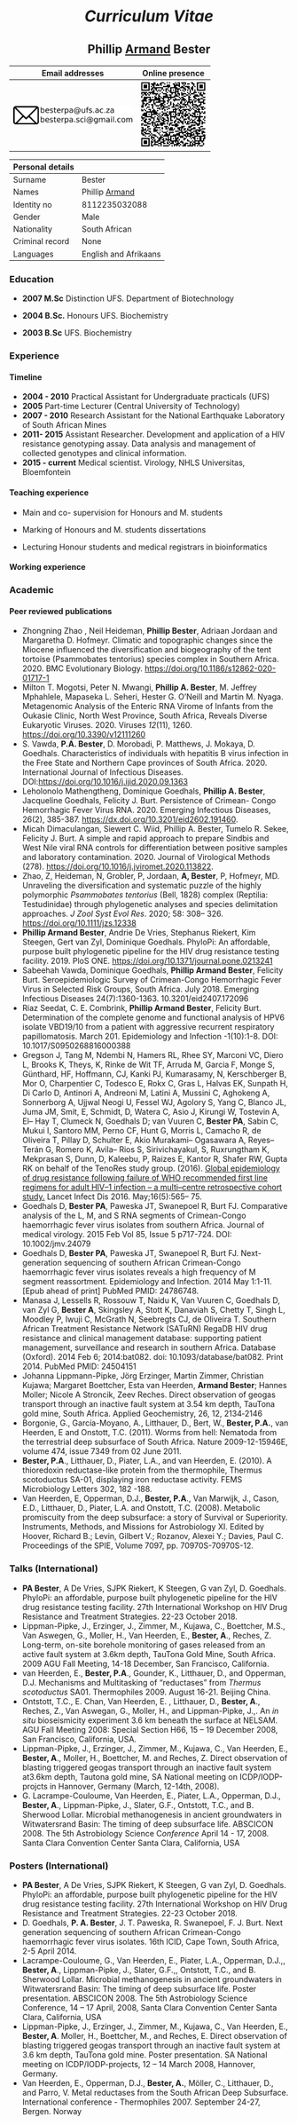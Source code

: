 # <center>*Curriculum Vitae*</center>
## <center>Phillip <u>Armand</u> Bester</center>

| Email addresses                                              | Online presence                                              |
| ------------------------------------------------------------ | ------------------------------------------------------------ |
| <img align="left" src="media/email.png" style="zoom:21%;" /> | <img align="centre" src="media/qrcode.png" style="zoom:30%;" /> |

| Personal details |                       |
| :--------------- | :-------------------- |
| Surname          | Bester                |
| Names            | Phillip <u>Armand</u> |
| Identity no      | 8112235032088         |
| Gender           | Male                  |
| Nationality      | South African         |
| Criminal record  | None                  |
| Languages        | English and Afrikaans |

### Education

- **2007 M.Sc**  	Distinction UFS.  Department of Biotechnology  

- **2004 B.Sc.**      Honours  UFS. Biochemistry  

- **2003 B.Sc**       UFS.  Biochemistry

### Experience

#### Timeline

- **2004  - 2010**    Practical Assistant for Undergraduate practicals (UFS)    
- **2005**                 Part-time Lecturer (Central University of Technology)        
- **2007 - 2010**     Research Assistant for the National Earthquake Laboratory of South African Mines 
-  **2011- 2015**     Assistant Researcher.  Development and application of a HIV resistance genotyping assay. Data analysis and management of collected genotypes and clinical information. 
-  **2015 - current**  Medical scientist.  Virology, NHLS Universitas, Bloemfontein 



#### Teaching experience

- Main and co- supervision for Honours and M. students 

- Marking of Honours and M. students dissertations

- Lecturing Honour students and medical registrars in bioinformatics 



#### Working experience









### Academic

#### Peer reviewed publications

- Zhongning Zhao , Neil Heideman, **Phillip Bester**, Adriaan Jordaan and Margaretha D. Hofmeyr.  Climatic and topographic changes since the Miocene influenced the diversification and biogeography of the tent tortoise (Psammobates tentorius) species complex in Southern Africa.  2020.  BMC Evolutionary Biology.  https://doi.org/10.1186/s12862-020-01717-1
- Milton T. Mogotsi, Peter N. Mwangi, **Phillip A. Bester**, M. Jeffrey Mphahlele, Mapaseka L. Seheri, Hester G. O’Neill and Martin M. Nyaga.  Metagenomic Analysis of the Enteric RNA Virome of Infants from the Oukasie Clinic, North West Province, South Africa, Reveals Diverse Eukaryotic Viruses.  2020.  Viruses *12*(11), 1260.       https://doi.org/10.3390/v12111260
- S. Vawda, **P.A. Bester**, D. Morobadi, P. Matthews, J. Mokaya, D. Goedhals. Characteristics of individuals with hepatitis B virus infection in the Free State and Northern Cape provinces of South Africa.  2020. International Journal of Infectious Diseases.  DOI:https://doi.org/10.1016/j.ijid.2020.09.1363
- Leholonolo Mathengtheng, Dominique Goedhals, **Phillip A. Bester**, Jacqueline Goedhals, Felicity J. Burt.  Persistence of Crimean- Congo Hemorrhagic Fever  Virus RNA. 2020.  Emerging Infectious Diseases, 26(2), 385-387. https://dx.doi.org/10.3201/eid2602.191460.
- Micah Dimaculangan, Siewert C. Wiid, Phillip A. Bester, Tumelo R. Sekee, Felicity J. Burt.  A simple and rapid approach to prepare Sindbis and West Nile viral RNA controls for differentiation between positive samples and laboratory contamination. 2020. Journal of Virological Methods (278).  https://doi.org/10.1016/j.jviromet.2020.113822.
- Zhao, Z, Heideman, N, Grobler, P, Jordaan, **A, Bester**, P, Hofmeyr, MD. Unraveling the diversification and systematic puzzle of the highly polymorphic *Psammobates tentorius* (Bell, 1828) complex (Reptilia: Testudinidae) through phylogenetic analyses and species delimitation approaches. *J Zool Syst Evol Res*. 2020; 58: 308– 326. https://doi.org/10.1111/jzs.12338
- **Phillip Armand Bester**,  Andrie De Vries, Stephanus Riekert, Kim Steegen,  Gert van Zyl, Dominique Goedhals.  PhyloPi: An affordable, purpose built phylogenetic pipeline for the HIV drug resistance testing facility. 2019.  PloS ONE.  https://doi.org/10.1371/journal.pone.0213241
- Sabeehah Vawda, Dominique Goedhals, **Phillip Armand Bester**, Felicity Burt.  Seroepidemiologic Survey of Crimean-Congo Hemorrhagic Fever Virus in Selected Risk Groups, South Africa. July 2018. Emerging Infectious Diseases 24(7):1360-1363.   10.3201/eid2407.172096
- Riaz Seedat, C. E. Combrink, **Phillip Armand Bester**, Felicity Burt.  Determination of the complete genome and functional analysis of HPV6 isolate VBD19/10 from a patient with aggressive recurrent respiratory papillomatosis.      March 201. Epidemiology and Infection -1(10):1-8.  DOI: 10.1017/S0950268816000388
- Gregson J, Tang M, Ndembi N, Hamers RL, Rhee SY, Marconi VC, Diero L, Brooks K, Theys, K, Rinke de Wit TF, Arruda M, Garcia F, Monge S, Günthard, HF, Hoffmann, CJ, Kanki PJ, Kumarasamy, N, Kerschberger B, Mor O, Charpentier C, Todesco E, Rokx C, Gras L, Halvas EK, Sunpath H, Di Carlo D, Antinori A, Andreoni M, Latini A, Mussini C, Aghokeng A, Sonnerborg A, Ujjwal Neogi U, Fessel WJ, Agolory S, Yang C, Blanco JL, Juma JM, Smit, E, Schmidt, D, Watera C, Asio J, Kirungi W, Tostevin A, El– Hay T, Clumeck N, Goedhals D; van Vuuren C, **Bester PA**, Sabin C, Mukui I, Santoro MM, Perno CF, Hunt G, Morris L, Camacho R, de Oliveira T, Pillay D, Schulter E, Akio Murakami– Ogasawara A, Reyes– Terán G, Romero K, Avila– Rios S, Sirivichayakul, S, Ruxrungtham K, Mekprasan S, Dunn, D, Kaleebu, P, Raizes E, Kantor R, Shafer RW, Gupta RK on behalf of the TenoRes study group. (2016). [Global epidemiology of drug resistance following failure of WHO recommended first line regimens for adult HIV–1 infection – a multi–centre retrospective cohort study.](https://iris.ucl.ac.uk/iris/publication/1125368/1) Lancet Infect Dis 2016. May;16(5):565– 75.
- Goedhals D, **Bester PA**, Paweska JT, Swanepoel R, Burt FJ.  Comparative analysis of the L, M, and S RNA segments of Crimean-Congo haemorrhagic fever virus isolates from southern Africa. Journal of medical virology. 2015 Feb Vol 85, Issue 5 p717-724. DOI: 10.1002/jmv.24079
- Goedhals D, **Bester PA**, Paweska JT, Swanepoel R, Burt FJ. Next-generation sequencing of southern African Crimean-Congo haemorrhagic fever virus isolates reveals a high frequency of M segment reassortment. Epidemiology and Infection. 2014 May 1:1-11. [Epub ahead of print] PubMed PMID: 24786748.
- Manasa J, Lessells R, Rossouw T, Naidu K, Van Vuuren C, Goedhals D, van Zyl G, **Bester A**, Skingsley A, Stott K, Danaviah S, Chetty T, Singh L, Moodley P, Iwuji C, McGrath N, Seebregts CJ,  de Oliveira T. Southern African Treatment Resistance Network (SATuRN) RegaDB HIV drug resistance and clinical management database: supporting patient management, surveillance and research in southern Africa. Database (Oxford). 2014 Feb 6; 2014:bat082. doi: 10.1093/database/bat082. Print 2014. PubMed PMID: 24504151
- Johanna Lippmann-Pipke, Jörg Erzinger, Martin Zimmer, Christian Kujawa; Margaret Boettcher,  Esta van Heerden,  **Armand Bester**; Hannes Moller; Nicole A Stroncik, Zeev Reches.  Direct observation of geogas transport through an inactive fault system at 3.54 km depth, TauTona gold mine, South Africa.   Applied Geochemistry, 26, 12, 2134‐2146
- Borgonie, G., García-Moyano, A., Litthauer, D., Bert, W., **Bester, P.A.**, van Heerden, E and  Onstott, T.C.  (2011). Worms from hell: Nematoda from the terrestrial deep subsurface of South Africa.  Nature 2009-12-15946E, volume 474, issue 7349 from 02 June 2011.
- **Bester, P.A**., Litthauer, D., Piater, L.A., and van Heerden, E. (2010). A thioredoxin reductase-like protein from the thermophile, Thermus scotoductus SA-01, displaying iron reductase activity. FEMS Microbiology Letters 302, 182 -188.
- Van Heerden, E, Opperman, D.J., **Bester, P.A**., Van Marwijk, J., Cason, E.D., Litthauer, D., Piater, L.A. and Onstott, T.C. (2008). Metabolic promiscuity from the deep subsurface: a story of Survival or Superiority. Instruments, Methods, and Missions for Astrobiology XI. Edited by Hoover, Richard B.; Levin, Gilbert V.; Rozanov, Alexei Y.; Davies, Paul C. Proceedings of the SPIE, Volume 7097, pp. 70970S-70970S-12.



### Talks (International)

- **PA Bester**, A De Vries, SJPK Riekert, K Steegen, G van Zyl, D. Goedhals.  PhyloPi: an affordable, purpose built phylogenetic pipeline for the HIV drug resistance testing facility.  27th International Workshop on HIV Drug Resistance and Treatment Strategies.  22-23 October 2018.
- Lippman-Pipke, J., Erzinger, J., Zimmer, M., Kujawa, C., Boettcher, M.S., Van Aswegen, G., Moller, H., Van Heerden, E., **Bester, A**., Reches, Z. Long-term, on-site borehole monitoring of gases released from an active fault system at 3.6km depth, TauTona Gold Mine, South Africa. 2009 AGU Fall Meeting, 14-18 December, San Francisco, California.
- van Heerden, E., **Bester, P.A**., Gounder, K., Litthauer, D., and Opperman, D.J. Mechanisms and Multitasking of “reductases” from *Thermus scotoductus* SA01. Thermophiles 2009. August 16-21. Beijing China.
- Ontstott, T.C.,  E. Chan, Van Heerden, E. , Litthauer, D.,  **Bester, A**., Reches, Z., Van Aswegan, G., Moller, H., and Lippman-Pipke, J.,. An *in situ* bioseismicity experiment 3.6 km beneath the surface at NELSAM. AGU Fall Meeting 2008: Special Section H66, 15 – 19 December 2008, San Francisco, California, USA.
- Lippman-Pipke, J., Erzinger, J., Zimmer, M., Kujawa, C., Van Heerden, E., **Bester, A**., Moller, H., Boettcher, M. and Reches, Z. Direct observation of blasting triggered geogas transport through an inactive fault system at3.6km depth, Tautona gold mine, SA National meeting on ICDP/IODP-projcts in Hannover, Germany (March, 12-14th, 2008).
- G. Lacrampe-Couloume, Van Heerden, E., Piater, L.A., Opperman, D.J., **Bester, A**., Lippman-Pipke, J., Slater, G.F., Ontstott, T.C., and B. Sherwood Lollar. Microbial methanogenesis in ancient groundwaters in Witwatersrand Basin: The timing of deep subsurface life. ABSCICON 2008. The 5th Astrobiology Science C*onference* April 14 - 17, 2008. Santa Clara Convention Center Santa Clara, California, USA

### Posters (International)

- **PA Bester**, A De Vries, SJPK Riekert, K Steegen, G van Zyl, D. Goedhals.  PhyloPi: an affordable, purpose built phylogenetic pipeline for the HIV drug resistance testing facility.  27th International Workshop on HIV Drug Resistance and Treatment Strategies.  22-23 October 2018.
- D. Goedhals, **P. A. Bester**, J. T. Paweska, R. Swanepoel, F. J. Burt.  Next generation sequencing of southern African Crimean-Congo haemorrhagic fever virus isolates.  16th ICID, Cape Town, South Africa, 2-5 April 2014.
- Lacrampe-Couloume, G., Van Heerden, E., Piater, L.A., Opperman, D.J.,, **Bester, A**., Lippman-Pipke, J., Slater, G.F.,, Ontstott, T.C., and B. Sherwood Lollar. Microbial methanogenesis in ancient groundwaters in Witwatersrand Basin: The timing of deep subsurface life. Poster presentation. ABSCICON 2008. The 5th Astrobiology Science Conference, 14 – 17 April, 2008, Santa Clara Convention Center Santa Clara, California, USA
- Lippman-Pipke, J., Erzinger, J., Zimmer, M., Kujawa, C., Van Heerden, E., **Bester, A**. Moller, H., Boettcher, M., and Reches, E. Direct observation of blasting triggered geogas transport through an inactive fault system at 3.6 km depth, TauTona gold mine. Poster presentation. SA National meeting on ICDP/IODP-projects, 12 – 14 March 2008, Hannover, Germany.
- Van Heerden, E., Opperman, D.J., **Bester, A.**, Möller, C., Litthauer, D., and Parro, V. Metal reductases from the South African Deep Subsurface. International conference - Thermophiles 2007. September 24-27, Bergen. Norway









